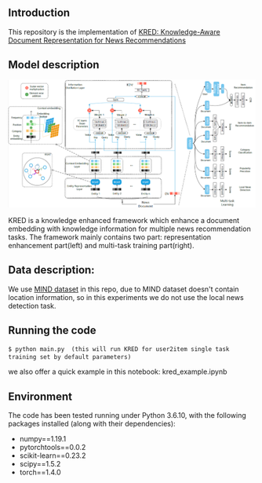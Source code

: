 ## Introduction

This repository is the implementation of [KRED: Knowledge-Aware Document Representation for News Recommendations](https://arxiv.org/abs/1910.11494)

## Model description

![](./framework.PNG)

KRED is a knowledge enhanced framework which enhance a document embedding with knowledge information for multiple news recommendation tasks. The framework mainly contains two part: representation enhancement part(left) and multi-task training part(right).

##  Data description:

We use [MIND dataset](https://msnews.github.io) in this repo, due to MIND dataset doesn't contain location information, so in this experiments we do not use the local news detection task.

##  Running the code
```
$ python main.py  (this will run KRED for user2item single task training set by default parameters)
```

we also offer a quick example in this notebook: kred_example.ipynb


## Environment
The code has been tested running under Python 3.6.10, with the following packages installed (along with their dependencies):
- numpy==1.19.1
- pytorchtools==0.0.2
- scikit-learn==0.23.2
- scipy==1.5.2
- torch==1.4.0
